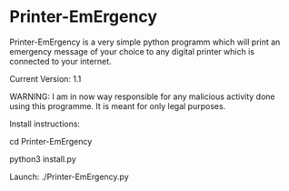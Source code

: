 # Printer-EmErgency
Printer-EmErgency is a very simple python programm which will print an emergency message of your choice to any digital printer which is connected to your internet.

Current Version: 1.1

WARNING:
I am in now way responsible for any malicious activity done using this programme. It is meant for only legal purposes. 

Install instructions:

cd Printer-EmErgency

python3 install.py

Launch:
./Printer-EmErgency.py
